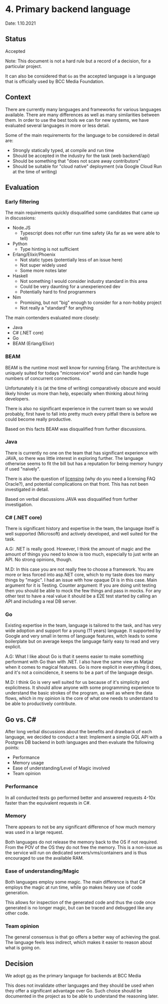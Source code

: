 # 4. Primary backend language
Date: 1.10.2021

## Status
Accepted

Note: This document is not a hard rule but a record of a decision, for a particular project.

It can also be considered that `Go` as the accepted language is a language that is
officially used by BCC Media Foundation.

## Context

There are currently many languages and frameworks for various languages available.
There are many differences as well as many similarities between them.
In order to use the best tools we can for new systems, we have evaluated several languages
in more or less detail.

Some of the main requirements for the language to be considered in detail are:

* Strongly statically typed, at compile and run time
* Should be accepted in the industry for the task (web backend/api)
* Should be something that "does not scare away contributors"
* Should be suitable for "cloud native" deployment (via Google Cloud Run at the time of writing)

## Evaluation

### Early filtering

The main requirements quickly disqualified some candidates that came up in discussions:

* Node.JS
	* Typescript does not offer run time safety (As far as we were able to tell)
* Python
	* Type hinting is not sufficient
* Erlang/Elixir/Phoenix
	* Not static types (potentially less of an issue here)
	* Not super widely used
	* Some more notes later
* Haskell
	* Not something I would consider industry standard in this area
	* Could be very daunting for a unexperienced dev
	* Potentially hard to find programmers
* Nim
	* Promising, but not "big" enough to consider for a non-hobby project
	* Not really a "standard" for anything

The main contenders evaluated more closely:

* Java
* C# (.NET core)
* Go
* BEAM (Erlang/Elixir)

### BEAM

BEAM is the runtime most well know for running Erlang. The architecture is
uniquely suited for todays "microservice" world and can handle huge numbers
of concurrent connections.

Unfortunately it is (at the time of writing) comparatively obscure and would
likely hinder us more than help, especially when thinking about hiring developers.

There is also no significant experience in the current team so we would probably,
first have to fall into pretty much every pitfall there is before we could become
really productive.

Based on this facts BEAM was disqualified from further discussions.

### Java

There is currently no one on the team that has significant experience with JAVA,
so there was little interest in exploring further. The language otherwise seems
to fit the bill but has a reputation for being memory hungry if used "naively".

There is also the question of [licensing](https://www.oracle.com/java/technologies/javase/jdk-faqs.html) (why do you need a licensing FAQ Oracle?), and potential
complications on that front. This has not been investigated in detail.

Based on verbal discussions JAVA was disqualified from further investigation.

### C# (.NET core)

There is significant history and expertise in the team, the language itself is
well supported (Microsoft) and actively developed, and well suited for the task.

A.G:
.NET is really good. However, I think the amount of magic and the
amount of things you need to know is too much, especially to just write an API.
No strong opinions, though.

M.D:
In this case you are not really free to choose a framework. You are more or less
forced into asp.NET core, which to my taste does too many things by "magic".
I had an issue with how opaque DI is in this case. Main argument for it is Testing.
Counter argument: If you are doing unit testing then you should be able to mock the
few things and pass in mocks. For any other test to have a real value it should
be a E2E test started by calling an API and including a real DB server.

### Go

Existing expertise in the team, language is tailored to the task, and has very
wide adoption and support for a young (11 years) language.
It supported by Google and very small in terms of language features, witch
leads to some boilerplate but on average keeps the language fairly easy to read
and very explicit.

A.G:
What I like about Go is that it seems easier to make something performant
with Go than with .NET. I also have the same view as Matjaz when it comes to magical
features. Go is more explicit in everything it does, and it's not a coincidence,
it seems to be a part of the language design.

M.D:
I think Go is very well suited for us because of it's simplicity and explicitness.
It should allow anyone with some programming experience to understand the basic
strokes of the program, as well as where the data flows, which in my opinion is
the core of what one needs to understand to be able to productively contribute.

## Go vs. C#

After long verbal discussions about the benefits and drawback of each language,
we decided to conduct a test: Implement a simple GQL API with a Postgres DB backend
in both languages and then evaluate the following points:

* Performance
* Memory usage
* Ease of understanding/Level of Magic involved
* Team opinion

### Performance

In all conducted tests go performed better and answered requests 4-10x faster
than the equivalent requests in C#.

### Memory

There appears to not be any significant difference of how much memory was used
in a large request.

Both languages do not release the memory back to the OS if not required. From
the POV of the OS they do not free the memory. This is a non-issue as the service
will run on dedicated servers/vms/containers and is thus encouraged to use the
available RAM.

### Ease of understanding/Magic

Both languages employ some magic. The main difference is that C# employs the magic
at run time, while go makes heavy use of code generation.

This allows for inspection of the generated code and thus the code once generated
is no longer magic, but can be traced and debugged like any other code.

### Team opinion

The general consensus is that go offers a better way of achieving the goal.
The language feels less indirect, which makes it easier to reason about what is
going on.

## Decision

We adopt [go](https://golang.org/) as the primary language for backends at BCC Media

This does not invalidate other languages and they should be used when they offer
a significant advantage over Go. Such choice should be documented in the project
as to be able to understand the reasoning later.
